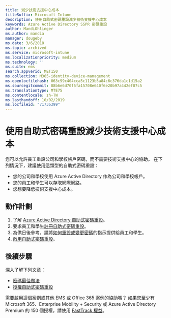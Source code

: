```yaml
---
title: 減少技術支援中心成本
titleSuffix: Microsoft Intune
description: 使用自助式密碼重設減少技術支援中心成本
keywords: Azure Active Directory SSPR 密碼重設
author: MandiOhlinger
ms.author: mandia
manager: dougeby
ms.date: 3/6/2018
ms.topic: archived
ms.service: microsoft-intune
ms.localizationpriority: medium
ms.technology: ''
ms.suite: ems
search.appverid: MET150
ms.collection: M365-identity-device-management
ms.openlocfilehash: 063c99c404cca5c1123b5a84c6c376da1c1d15a2
ms.sourcegitcommit: 88b6e6d70f5fa15708e640f6e20b97a442ef07c5
ms.translationtype: MTE75
ms.contentlocale: zh-TW
ms.lasthandoff: 10/02/2019
ms.locfileid: "71736399"
---
```

# <a name="reduce-help-desk-costs-with-self-service-password-reset"></a>使用自助式密碼重設減少技術支援中心成本

您可以允許員工重設公司和學校帳戶密碼，而不需要技術支援中心的協助。 在下列情況下，建議使用這類型的自助式密碼重設：
* 您的公司和學校使用 Azure Active Directory 作為公司和學校帳戶。
* 您的員工和學生可以存取網際網路。
* 您想要降低技術支援中心成本。

## <a name="action-plan"></a>動作計劃

1. 了解 [Azure Active Directory 自助式密碼重設](https://docs.microsoft.com/azure/active-directory/active-directory-passwords-overview)。 
2. 要求員工和學生[註冊自助式密碼重設](https://docs.microsoft.com/azure/active-directory/active-directory-passwords-reset-register)。
3. 為供日後參考，請將[如何重設或變更密碼](https://docs.microsoft.com/azure/active-directory/active-directory-passwords-update-your-own-password)的指示提供給員工和學生。
4. [啟用自助式密碼重設](https://docs.microsoft.com/azure/active-directory/active-directory-passwords-getting-started)。

## <a name="next-steps"></a>後續步驟

深入了解下列文章：
* [密碼最佳做法](https://docs.microsoft.com/azure/active-directory/active-directory-secure-passwords) 
* [授權自助式密碼重設](https://docs.microsoft.com/azure/active-directory/active-directory-secure-passwords)

需要啟用這個案例或其他 EMS 或 Office 365 案例的協助嗎？ 如果您至少有 Microsoft 365、Enterprise Mobility + Security 或 Azure Active Directory Premium 的 150 個授權，請使用 [FastTrack 權益](https://docs.microsoft.com/enterprise-mobility-security/solutions/enterprise-mobility-fasttrack-program)。
